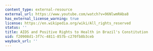 ```yaml
---
content_type: external-resource
external_url: https://www.youtube.com/watch?v=96NlwmRAba8
has_external_license_warning: true
license: https://en.wikipedia.org/wiki/All_rights_reserved
status: ''
title: AIDS and Positive Rights to Health in Brazil's Constitution
uid: f20908d1-3f7c-4811-857b-c270fb8b3ceb
wayback_url: ''
---
```

